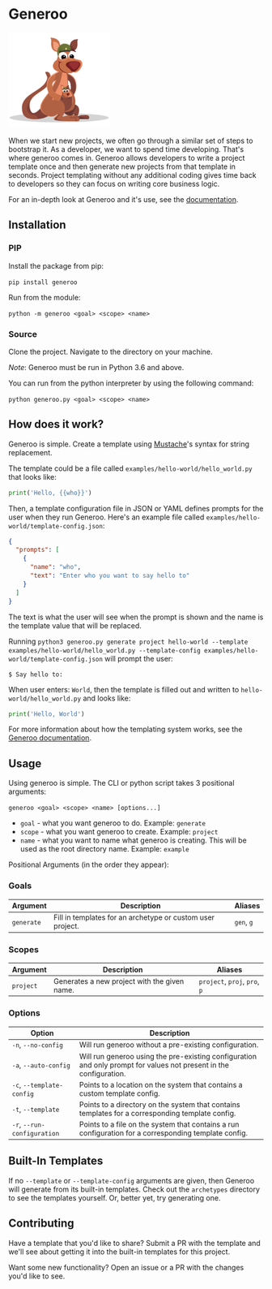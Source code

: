 # Generoo

<img src="generoo_no_background.png" width="200" height="188" />

When we start new projects, we often go through a similar set of steps to bootstrap it. As a developer, we want to
spend time developing. That's where generoo comes in. Generoo allows developers to write a project template once and
then generate new projects from that template in seconds. Project templating without any additional coding gives time 
back to developers so they can focus on writing core business logic.

For an in-depth look at Generoo and it's use, see the [documentation](https://generoo.armyofone.tech/documentation).

## Installation

### PIP

Install the package from pip:

`pip install generoo`

Run from the module:

`python -m generoo <goal> <scope> <name>`

### Source

Clone the project. Navigate to the directory on your machine.

*Note*: Generoo must be run in Python 3.6 and above.

You can run from the python interpreter by using the following command:

```python generoo.py <goal> <scope> <name>```

## How does it work?

Generoo is simple. Create a template using [Mustache](https://mustache.github.io/)'s syntax for string replacement.

The template could be a file called `examples/hello-world/hello_world.py` that looks like:

```python
print('Hello, {{who}}')
```

Then, a template configuration file in JSON or YAML defines prompts for the user when they run Generoo. Here's an example
file called `examples/hello-world/template-config.json`:

```json
{
  "prompts": [
    {
      "name": "who",
      "text": "Enter who you want to say hello to"
    }
  ]
}
```

The text is what the user will see when the prompt is shown and the name is the template value that will be replaced.

Running `python3 generoo.py generate project hello-world --template examples/hello-world/hello_world.py --template-config examples/hello-world/template-config.json` will prompt the user:

```
$ Say hello to:
```

When user enters: `World`, then the template is filled out and written to `hello-world/hello_world.py` and looks like:

```python
print('Hello, World')
```

For more information about how the templating system works, see the [Generoo documentation](https://generoo.armyofone.tech).

## Usage

Using generoo is simple. The CLI or python script takes 3 positional arguments:

`generoo <goal> <scope> <name> [options...]`

- `goal` - what you want generoo to do. Example: `generate`
- `scope` - what you want generoo to create. Example: `project`
- `name` - what you want to name what generoo is creating. This will be used as the root directory name. Example: `example`

Positional Arguments (in the order they appear):

### Goals

| Argument | Description | Aliases |
|---|---|---|
|`generate` | Fill in templates for an archetype or custom user project.  | `gen`, `g` |

### Scopes

| Argument | Description | Aliases |
|---|---|---|
|`project` | Generates a new project with the given name.  | `project`, `proj`, `pro`, `p` |

### Options

| Option | Description |
|---|---|
|`-n`, `--no-config` | Will run generoo without a pre-existing configuration.  |
|`-a`, `--auto-config` | Will run generoo using the pre-existing configuration and only prompt for values not present in the configuration.  |
|`-c`, `--template-config` | Points to a location on the system that contains a custom template config.  |
|`-t`, `--template` | Points to a directory on the system that contains templates for a corresponding template config.  |
|`-r`, `--run-configuration` | Points to a file on the system that contains a run configuration for a corresponding template config. |

## Built-In Templates

If no `--template` or `--template-config` arguments are given, then Generoo will generate from its built-in templates. 
Check out the `archetypes` directory to see the templates yourself. Or, better yet, try generating one. 

## Contributing

Have a template that you'd like to share? Submit a PR with the template and we'll see about getting it
into the built-in templates for this project. 

Want some new functionality? Open an issue or a PR with the changes you'd like to see. 
